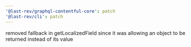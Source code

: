 ```yaml
---
'@last-rev/graphql-contentful-core': patch
'@last-rev/cli': patch
---
```


removed fallback in getLocalizedField since it was allowing an object to be returned instead of its value

